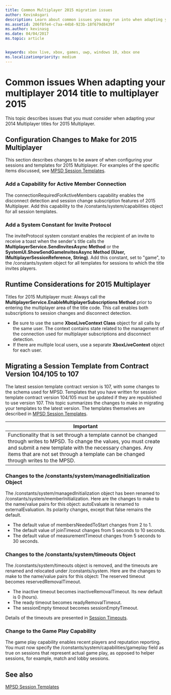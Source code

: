 ```yaml
---
title: Common Multiplayer 2015 migration issues
author: KevinAsgari
description: Learn about common issues you may run into when adapting your multiplayer 2014 title to 2015 Multiplayer.
ms.assetid: 206f8fe4-c7aa-44b8-923b-18f679d8439f
ms.author: kevinasg
ms.date: 04/04/2017
ms.topic: article


keywords: xbox live, xbox, games, uwp, windows 10, xbox one
ms.localizationpriority: medium
---
```


# Common issues When adapting your multiplayer 2014 title to multiplayer 2015

This topic describes issues that you must consider when adapting your 2014 Multiplayer titles for 2015 Multiplayer.


## Configuration Changes to Make for 2015 Multiplayer

This section describes changes to be aware of when configuring your sessions and templates for 2015 Multiplayer. For examples of the specific items discussed, see [MPSD Session Templates](multiplayer-session-directory.md).

### Add a Capability for Active Member Connection

The connectionRequiredForActiveMembers capability enables the disconnect detection and session change subscription features of 2015 Multiplayer. Add this capability to the /constants/system/capabilities object for all session templates.


### Add a System Constant for Invite Protocol

The inviteProtocol system constant enables the recipient of an invite to receive a toast when the sender's title calls the **MultiplayerService.SendInvitesAsync Method** or the **SystemUI.ShowSendGameInvitesAsync Method (IUser, IMultiplayerSessionReference, String)**. Add this constant, set to "game", to the /constants/system object for all templates for sessions to which the title invites players.


## Runtime Considerations for 2015 Multiplayer

Titles for 2015 Multiplayer must:   Always call the **MultiplayerService.EnableMultiplayerSubscriptions Method** prior to entering the multiplayer area of the title code. This call enables both subscriptions to session changes and disconnect detection.
-   Be sure to use the same **XboxLiveContext Class** object for all calls by the same user. The context contains state related to the management of the connection used for multiplayer subscriptions and disconnect detection.
-   If there are multiple local users, use a separate **XboxLiveContext** object for each user.


## Migrating a Session Template from Contract Version 104/105 to 107

The latest session template contract version is 107, with some changes to the schema used for MPSD. Templates that you have written for session template contract version 104/105 must be updated if they are republished to use version 107. This topic summarizes the changes to make in migrating your templates to the latest version. The templates themselves are described in [MPSD Session Templates](multiplayer-session-directory.md).

| Important                                                                                                                                                                                                                                                      |
|-----------------------------------------------------------------------------------------------------------------------------------------------------------------------------------------------------------------------------------------------------------------------------|
| Functionality that is set through a template cannot be changed through writes to MPSD. To change the values, you must create and submit a new template with the necessary changes. Any items that are not set through a template can be changed through writes to the MPSD. |


### Changes to the /constants/system/managedInitialization Object

The /constants/system/managedInitialization object has been renamed to /constants/system/memberInitialization. Here are the changes to make to the name/value pairs for this object:   autoEvaluate is renamed to externalEvaluation. Its polarity changes, except that false remains the default.
-   The default value of membersNeededToStart changes from 2 to 1.
-   The default value of joinTimeout changes from 5 seconds to 10 seconds.
-   The default value of measurementTimeout changes from 5 seconds to 30 seconds.


### Changes to the /constants/system/timeouts Object

The /constants/system/timeouts object is removed, and the timeouts are renamed and relocated under /constants/system. Here are the changes to make to the name/value pairs for this object:   The reserved timeout becomes reservedRemovalTimeout.
-   The inactive timeout becomes inactiveRemovalTimeout. Its new default is 0 (hours).
-   The ready timeout becomes readyRemovalTimeout.
-   The sessionEmpty timeout becomes sessionEmptyTimeout.

Details of the timeouts are presented in [Session Timeouts](mpsd-session-details.md).


### Change to the Game Play Capability

The game play capability enables recent players and reputation reporting. You must now specify the /constants/system/capabilities/gameplay field as true on sessions that represent actual game play, as opposed to helper sessions, for example, match and lobby sessions.


## See also

[MPSD Session Templates](mpsd-session-details.md)
